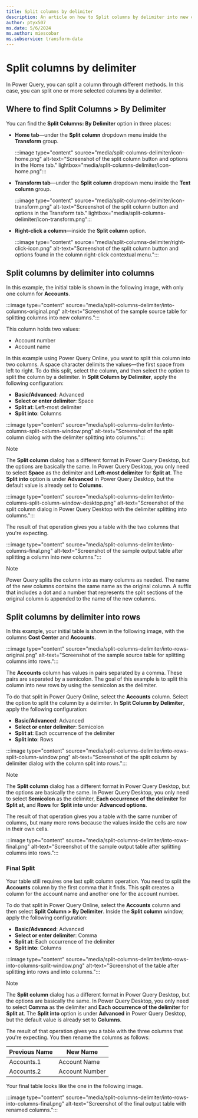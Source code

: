 ```yaml
---
title: Split columns by delimiter
description: An article on how to Split columns by delimiter into new columns or rows using Power Query.
author: ptyx507
ms.date: 5/6/2024
ms.author: miescobar
ms.subservice: transform-data
---
```


# Split columns by delimiter

In Power Query, you can split a column through different methods. In this case, you can split one or more selected columns by a delimiter.

## Where to find Split Columns > By Delimiter

You can find the **Split Columns: By Delimiter** option in three places:

* **Home tab**&mdash;under the **Split column** dropdown menu inside the **Transform** group.

   :::image type="content" source="media/split-columns-delimiter/icon-home.png" alt-text="Screenshot of the split column button and options in the Home tab." lightbox="media/split-columns-delimiter/icon-home.png":::

* **Transform tab**&mdash;under the **Split column** dropdown menu inside the **Text column** group.

   :::image type="content" source="media/split-columns-delimiter/icon-transform.png" alt-text="Screenshot of the split column button and options in the Transform tab." lightbox="media/split-columns-delimiter/icon-transform.png":::

* **Right-click a column**&mdash;inside the **Split column** option.

   :::image type="content" source="media/split-columns-delimiter/right-click-icon.png" alt-text="Screenshot of the split column button and options found in the column right-click contextual menu.":::

## Split columns by delimiter into columns

In this example, the initial table is shown in the following image, with only one column for **Accounts**.

:::image type="content" source="media/split-columns-delimiter/into-columns-original.png" alt-text="Screenshot of the sample source table for splitting columns into new columns.":::

This column holds two values:

* Account number
* Account name

In this example using Power Query Online, you want to split this column into two columns. A space character delimits the values&mdash;the first space from left to right. To do this split, select the column, and then select the option to split the column by a delimiter. In **Split Column by Delimiter**, apply the following configuration:

* **Basic/Advanced**: Advanced
* **Select or enter delimiter**: Space
* **Split at**: Left-most delimiter
* **Split into**: Columns

:::image type="content" source="media/split-columns-delimiter/into-columns-split-column-window.png" alt-text="Screenshot of the split column dialog with the delimiter splitting into columns.":::

> [!NOTE]
> The **Split column** dialog has a different format in Power Query Desktop, but the options are basically the same. In Power Query Desktop, you only need to select **Space** as the delimiter and **Left-most delimiter** for **Split at**. The **Split into** option is under **Advanced** in Power Query Desktop, but the default value is already set to **Columns**.
>
>:::image type="content" source="media/split-columns-delimiter/into-columns-split-column-window-desktop.png" alt-text="Screenshot of the split column dialog in Power Query Desktop with the delimiter splitting into columns.":::

The result of that operation gives you a table with the two columns that you're expecting.

:::image type="content" source="media/split-columns-delimiter/into-columns-final.png" alt-text="Screenshot of the sample output table after splitting a column into new columns.":::

> [!NOTE]
>Power Query splits the column into as many columns as needed. The name of the new columns contains the same name as the original column. A suffix that includes a dot and a number that represents the split sections of the original column is appended to the name of the new columns.

## Split columns by delimiter into rows

In this example, your initial table is shown in the following image, with the columns **Cost Center** and **Accounts**.

:::image type="content" source="media/split-columns-delimiter/into-rows-original.png" alt-text="Screenshot of the sample source table for splitting columns into rows.":::

The **Accounts** column has values in pairs separated by a comma. These pairs are separated by a semicolon. The goal of this example is to split this column into new rows by using the semicolon as the delimiter.

To do that split in Power Query Online, select the **Accounts** column. Select the option to split the column by a delimiter. In **Split Column by Delimiter**, apply the following configuration:

* **Basic/Advanced**: Advanced
* **Select or enter delimiter**: Semicolon
* **Split at**: Each occurrence of the delimiter
* **Split into**: Rows

:::image type="content" source="media/split-columns-delimiter/into-rows-split-column-window.png" alt-text="Screenshot of the split column by delimiter dialog with the column split into rows.":::

> [!NOTE]
> The **Split column** dialog has a different format in Power Query Desktop, but the options are basically the same. In Power Query Desktop, you only need to select **Semicolon** as the delimiter, **Each occurrence of the delimiter** for **Split at**, and **Rows** for **Split into** under **Advanced options**.

The result of that operation gives you a table with the same number of columns, but many more rows because the values inside the cells are now in their own cells.

:::image type="content" source="media/split-columns-delimiter/into-rows-final.png" alt-text="Screenshot of the sample output table after splitting columns into rows.":::

### Final Split

Your table still requires one last split column operation. You need to split the **Accounts** column by the first comma that it finds. This split creates a column for the account name and another one for the account number.

To do that split in Power Query Online, select the **Accounts** column and then select **Split Column > By Delimiter**. Inside the **Split column** window, apply the following configuration:

* **Basic/Advanced**: Advanced
* **Select or enter delimiter**: Comma
* **Split at**: Each occurrence of the delimiter
* **Split into**: Columns

:::image type="content" source="media/split-columns-delimiter/into-rows-into-columns-split-window.png" alt-text="Screenshot of the table after splitting into rows and into columns.":::

> [!NOTE]
> The **Split column** dialog has a different format in Power Query Desktop, but the options are basically the same. In Power Query Desktop, you only need to select **Comma** as the delimiter and **Each occurrence of the delimiter** for **Split at**. The **Split into** option is under **Advanced** in Power Query Desktop, but the default value is already set to **Columns**.

The result of that operation gives you a table with the three columns that you're expecting. You then rename the columns as follows:

Previous Name | New Name
--------------|----------
Accounts.1 | Account Name
Accounts.2 | Account Number

Your final table looks like the one in the following image.

:::image type="content" source="media/split-columns-delimiter/into-rows-into-columns-final.png" alt-text="Screenshot of the final output table with renamed columns.":::
